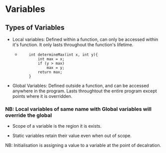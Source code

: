 # Variables

## Types of Variables

- Local variables: Defined within a function, can only be accessed within it's function. It only lasts throughout the function's lifetime.

  - ```
        int determineMax(int x, int y){
            int max = x;
            if (y > max)
                max = y;
            return max;
        }
    ```

- Global Variables: Defined outside a function, and can be accessed anywhere in the program. Lasts throughtout the entire program except points where it is overridden.

### NB: Local variables of same name with Global variables will override the global

- Scope of a variable is the region it is exists.

- Static variables retain their value even when out of scope.



NB: Initialisation is assigning a value to a variable at the point of decalration.